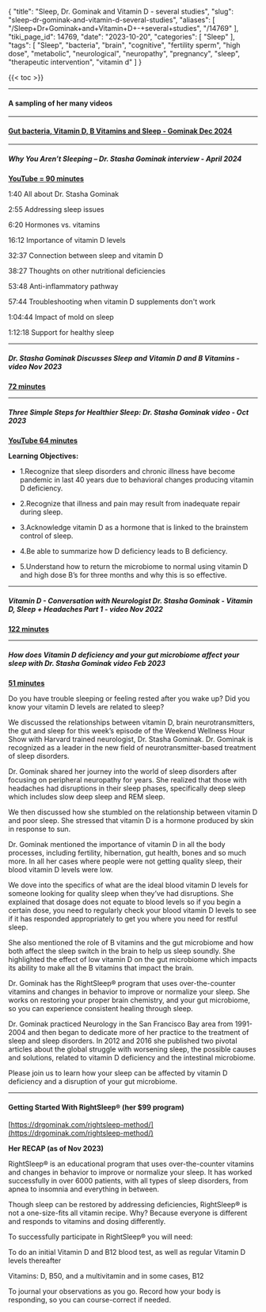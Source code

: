 {
    "title": "Sleep, Dr. Gominak and Vitamin D - several studies",
    "slug": "sleep-dr-gominak-and-vitamin-d-several-studies",
    "aliases": [
        "/Sleep+Dr+Gominak+and+Vitamin+D+-+several+studies",
        "/14769"
    ],
    "tiki_page_id": 14769,
    "date": "2023-10-20",
    "categories": [
        "Sleep"
    ],
    "tags": [
        "Sleep",
        "bacteria",
        "brain",
        "cognitive",
        "fertility sperm",
        "high dose",
        "metabolic",
        "neurological",
        "neuropathy",
        "pregnancy",
        "sleep",
        "therapeutic intervention",
        "vitamin d"
    ]
}


{{< toc >}}

---

#### A sampling of her many videos

---

#### [Gut bacteria, Vitamin D, B Vitamins and Sleep - Gominak Dec 2024](/posts/gut-bacteria-vitamin-d-b-vitamins-and-sleep-gominak)

---

##### Why You Aren’t Sleeping – Dr. Stasha Gominak interview - April 2024

 **[YouTube = 90 minutes](https://www.youtube.com/watch?v=oFZ3LWon_5k)** 

1:40 All about Dr. Stasha Gominak

2:55 Addressing sleep issues

6:20 Hormones vs. vitamins

16:12 Importance of vitamin D levels

32:37 Connection between sleep and vitamin D

38:27 Thoughts on other nutritional deficiencies

53:48 Anti-inflammatory pathway

57:44 Troubleshooting when vitamin D supplements don't work

1:04:44 Impact of mold on sleep

1:12:18 Support for healthy sleep

---

##### Dr. Stasha Gominak Discusses Sleep and Vitamin D and B Vitamins - video Nov 2023

 **[72 minutes](https://www.youtube.com/watch?v=AIEA9ZdkRhc&ab_channel=acaciaNorison)** 

---

##### Three Simple Steps for Healthier Sleep: Dr. Stasha Gominak video - Oct 2023

 **[YouTube 64 minutes](https://www.youtube.com/watch?v=LbAXAvMEZX4&ab_channel=AmericanAcademyofCraniofacialPain)** 

 **Learning Objectives:** 

* 1.Recognize that sleep disorders and chronic illness have become pandemic in last 40 years due to behavioral changes producing vitamin D deficiency.

* 2.Recognize that illness and pain may result from inadequate repair during sleep.

* 3.Acknowledge vitamin D as a hormone that is linked to the brainstem control of sleep.

* 4.Be able to summarize how D deficiency leads to B deficiency.

* 5.Understand how to return the microbiome to normal using vitamin D and high dose B’s for three months and why this is so effective.

---

##### Vitamin D - Conversation with Neurologist Dr. Stasha Gominak - Vitamin D, Sleep + Headaches Part 1 - video Nov 2022

 **[122 minutes](https://www.youtube.com/watch?v=qAoy0rp6ptw&ab_channel=CraigStewart%20)** 

---

##### How does Vitamin D deficiency and your gut microbiome affect your sleep with Dr. Stasha Gominak video Feb 2023

 **[51 minutes](https://www.youtube.com/watch?v=qZNiLkJn7cc&ab_channel=Dr.AmyNovotny)** 

Do you have trouble sleeping or feeling rested after you wake up?  Did you know your vitamin D levels are related to sleep?

We discussed the relationships between vitamin D, brain neurotransmitters, the gut and sleep  for this week’s episode of the Weekend Wellness Hour Show with Harvard trained neurologist, Dr. Stasha Gominak. Dr. Gominak is recognized as a leader in the new field of neurotransmitter-based treatment of sleep disorders.

Dr. Gominak shared her journey into the world of sleep disorders after focusing on peripheral neuropathy for years.  She realized that those with headaches had disruptions in their sleep phases, specifically deep sleep which includes slow deep sleep and REM sleep.  

We then discussed how she stumbled on the relationship between vitamin D and poor sleep.  She stressed that vitamin D is a hormone produced by skin in response to sun. 

Dr. Gominak mentioned the importance of vitamin D in all the body processes, including fertility, hibernation, gut health, bones and so much more.   In all her cases where people were not getting quality sleep, their blood vitamin D levels were low.  

We dove into the specifics of what are the ideal blood vitamin D levels for someone looking for quality sleep when they’ve had disruptions.  She explained that dosage does not equate to blood levels so if you begin a certain dose, you need to regularly check your blood vitamin D levels to see if it has responded appropriately to get you where you need for restful sleep.

She also mentioned the role of B vitamins and the gut microbiome and how both affect the sleep switch in the brain to help us sleep soundly.   She highlighted the effect of low vitamin D on the gut microbiome which impacts its ability to make all the B vitamins that impact the brain.

Dr. Gominak has the RightSleep® program that uses over-the-counter vitamins and changes in behavior to improve or normalize your sleep.  She works on restoring your proper brain chemistry, and your gut microbiome, so you can experience consistent healing through sleep. 

Dr. Gominak practiced Neurology in the San Francisco Bay area from 1991-2004 and then began to dedicate more of her practice to the treatment of sleep and sleep disorders. In 2012 and 2016 she published two pivotal articles about the global struggle with worsening sleep, the possible causes and solutions, related to vitamin D deficiency and the intestinal microbiome.

Please join us to learn how your sleep can be affected by vitamin D deficiency and a disruption of your gut microbiome.

---

#### Getting Started With RightSleep® (her $99 program)

[https://drgominak.com/rightsleep-method/](https://drgominak.com/rightsleep-method/)

 **Her RECAP (as of Nov 2023)** 

RightSleep® is an educational program that uses over-the-counter vitamins and changes in behavior to improve or normalize your sleep. It has worked successfully in over 6000 patients, with all types of sleep disorders, from apnea to insomnia and everything in between.

Though sleep can be restored by addressing deficiencies, RightSleep® is not a one-size-fits all vitamin recipe. Why? Because everyone is different and responds to vitamins and dosing differently.

To successfully participate in RightSleep® you will need:

To do an initial Vitamin D and B12 blood test, as well as regular Vitamin D levels thereafter

Vitamins: D, B50, and a multivitamin and in some cases, B12

To journal your observations as you go. Record how your body is responding, so you can course-correct if needed.